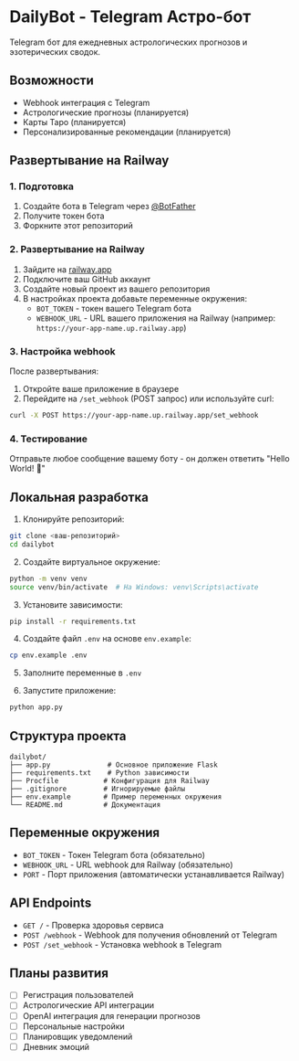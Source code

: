 # DailyBot - Telegram Астро-бот

Telegram бот для ежедневных астрологических прогнозов и эзотерических сводок.

## Возможности

- Webhook интеграция с Telegram
- Астрологические прогнозы (планируется)
- Карты Таро (планируется)
- Персонализированные рекомендации (планируется)

## Развертывание на Railway

### 1. Подготовка

1. Создайте бота в Telegram через [@BotFather](https://t.me/botfather)
2. Получите токен бота
3. Форкните этот репозиторий

### 2. Развертывание на Railway

1. Зайдите на [railway.app](https://railway.app)
2. Подключите ваш GitHub аккаунт
3. Создайте новый проект из вашего репозитория
4. В настройках проекта добавьте переменные окружения:
   - `BOT_TOKEN` - токен вашего Telegram бота
   - `WEBHOOK_URL` - URL вашего приложения на Railway (например: `https://your-app-name.up.railway.app`)

### 3. Настройка webhook

После развертывания:

1. Откройте ваше приложение в браузере
2. Перейдите на `/set_webhook` (POST запрос) или используйте curl:

```bash
curl -X POST https://your-app-name.up.railway.app/set_webhook
```

### 4. Тестирование

Отправьте любое сообщение вашему боту - он должен ответить "Hello World! 🌟"

## Локальная разработка

1. Клонируйте репозиторий:
```bash
git clone <ваш-репозиторий>
cd dailybot
```

2. Создайте виртуальное окружение:
```bash
python -m venv venv
source venv/bin/activate  # На Windows: venv\Scripts\activate
```

3. Установите зависимости:
```bash
pip install -r requirements.txt
```

4. Создайте файл `.env` на основе `env.example`:
```bash
cp env.example .env
```

5. Заполните переменные в `.env`

6. Запустите приложение:
```bash
python app.py
```

## Структура проекта

```
dailybot/
├── app.py              # Основное приложение Flask
├── requirements.txt    # Python зависимости
├── Procfile           # Конфигурация для Railway
├── .gitignore         # Игнорируемые файлы
├── env.example        # Пример переменных окружения
└── README.md          # Документация
```

## Переменные окружения

- `BOT_TOKEN` - Токен Telegram бота (обязательно)
- `WEBHOOK_URL` - URL webhook для Railway (обязательно)
- `PORT` - Порт приложения (автоматически устанавливается Railway)

## API Endpoints

- `GET /` - Проверка здоровья сервиса
- `POST /webhook` - Webhook для получения обновлений от Telegram
- `POST /set_webhook` - Установка webhook в Telegram

## Планы развития

- [ ] Регистрация пользователей
- [ ] Астрологические API интеграции
- [ ] OpenAI интеграция для генерации прогнозов
- [ ] Персональные настройки
- [ ] Планировщик уведомлений
- [ ] Дневник эмоций
